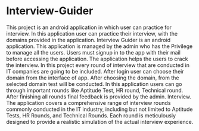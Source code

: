 # Interview-Guider
This project is an android application in which user can practice for interview. In this application user can practice their interview, with the domains provided in the application.
Interview Guider is an android application. This application is managed by the admin who has the Privilege to manage all the users. Users must signup in to the app with their mail before accessing the application. The application helps the users to crack the interview. In this project every round of interview that are conducted in IT companies are going to be included. After login user can choose their domain from the interface of app. After choosing the domain, from the selected domain test will be conducted. In this application users can go through important rounds like Aptitude Test, HR round, Technical round. After finishing all rounds final feedback is provided by the admin. Interview. The application covers a comprehensive range of interview rounds commonly conducted in the IT industry, including but not limited to Aptitude Tests, HR Rounds, and Technical Rounds. Each round is meticulously designed to provide a realistic simulation of the actual interview experience.

